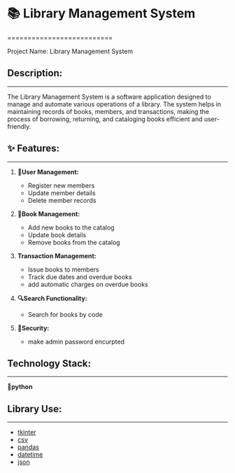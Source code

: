 # 📚 Library Management System
==========================

Project Name: Library Management System

## Description:
-------------
The Library Management System is a software application designed to manage and automate various operations of a library. The system helps in maintaining records of books, members, and transactions, making the process of borrowing, returning, and cataloging books efficient and user-friendly.

## ✨ Features:
---------
1. **👤User Management:**
   - Register new members
   - Update member details
   - Delete member records

2. **📖Book Management:**
   - Add new books to the catalog
   - Update book details
   - Remove books from the catalog

3. **Transaction Management:**
   - Issue books to members
   - Track due dates and overdue books
   - add automatic charges on overdue books

4. **🔍Search Functionality:**
   - Search for books by code

7. **🔐Security:**
   - make admin password encurpted

## Technology Stack:
-----------------
**🐍python**

## Library Use:
-----------------
- [tkinter](#tkinter)
- [csv](#CSV)
- [pandas](#pandas)
- [datetime](#datetime)
- [json](#json)

